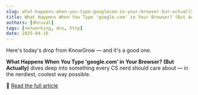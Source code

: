 ```yaml
---
slug: what-happens-when-you-type-googlecom-in-your-browser-but-actually-log
title: What Happens When You Type 'google.com' in Your Browser? (But Actually)
authors: [dhruval]
tags: [networking, dns, http]
date: 2025-04-16
---
```


Here's today's drop from KnowGrow — and it's a good one.

**What Happens When You Type 'google.com' in Your Browser? (But Actually)** dives deep into something every CS nerd should care about — in the nerdiest, coolest way possible.

🔗 [Read the full article](/docs/2025-04-16-what-happens-when-you-type-googlecom-in-your-browser-but-actually)
